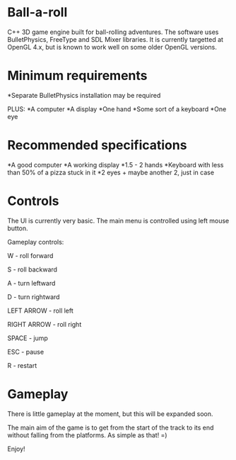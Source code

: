 Ball-a-roll
===========

C++ 3D game engine built for ball-rolling adventures. The software uses BulletPhysics, FreeType and SDL Mixer libraries. It is currently targetted at OpenGL 4.x, but is known to work well on some older OpenGL versions.

Minimum requirements
===========
*Separate BulletPhysics installation may be required

PLUS:
*A computer
*A display
*One hand
*Some sort of a keyboard
*One eye

Recommended specifications
===========
*A good computer
*A working display
*1.5 - 2 hands
*Keyboard with less than 50% of a pizza stuck in it
*2 eyes + maybe another 2, just in case

Controls
===========
The UI is currently very basic. The main menu is controlled using left mouse button.

Gameplay controls:

W - roll forward

S - roll backward

A - turn leftward

D - turn rightward

LEFT ARROW - roll left

RIGHT ARROW - roll right

SPACE - jump

ESC - pause

R - restart

Gameplay
===========
There is little gameplay at the moment, but this will be expanded soon.

The main aim of the game is to get from the start of the track to its end without falling from the platforms. As simple as that! =)

Enjoy!
